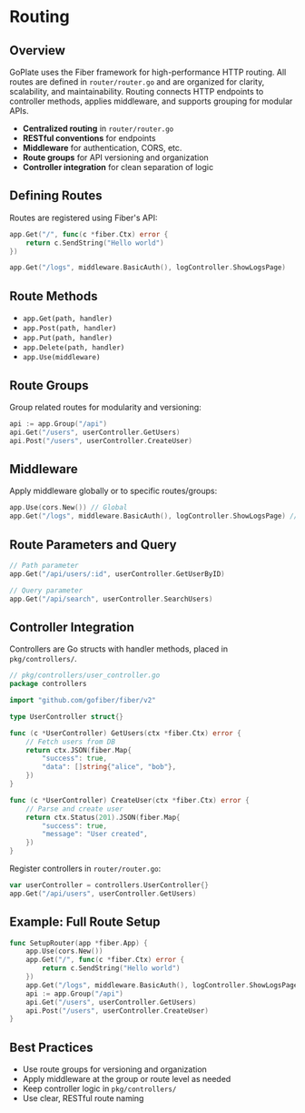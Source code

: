 # Routing

## Overview

GoPlate uses the Fiber framework for high-performance HTTP routing. All routes are defined in `router/router.go` and are organized for clarity, scalability, and maintainability. Routing connects HTTP endpoints to controller methods, applies middleware, and supports grouping for modular APIs.

- **Centralized routing** in `router/router.go`
- **RESTful conventions** for endpoints
- **Middleware** for authentication, CORS, etc.
- **Route groups** for API versioning and organization
- **Controller integration** for clean separation of logic

## Defining Routes

Routes are registered using Fiber's API:

```go
app.Get("/", func(c *fiber.Ctx) error {
    return c.SendString("Hello world")
})

app.Get("/logs", middleware.BasicAuth(), logController.ShowLogsPage)
```

## Route Methods

- `app.Get(path, handler)`
- `app.Post(path, handler)`
- `app.Put(path, handler)`
- `app.Delete(path, handler)`
- `app.Use(middleware)`

## Route Groups

Group related routes for modularity and versioning:

```go
api := app.Group("/api")
api.Get("/users", userController.GetUsers)
api.Post("/users", userController.CreateUser)
```

## Middleware

Apply middleware globally or to specific routes/groups:

```go
app.Use(cors.New()) // Global
app.Get("/logs", middleware.BasicAuth(), logController.ShowLogsPage) // Route-level
```

## Route Parameters and Query

```go
// Path parameter
app.Get("/api/users/:id", userController.GetUserByID)

// Query parameter
app.Get("/api/search", userController.SearchUsers)
```

## Controller Integration

Controllers are Go structs with handler methods, placed in `pkg/controllers/`.

```go
// pkg/controllers/user_controller.go
package controllers

import "github.com/gofiber/fiber/v2"

type UserController struct{}

func (c *UserController) GetUsers(ctx *fiber.Ctx) error {
    // Fetch users from DB
    return ctx.JSON(fiber.Map{
        "success": true,
        "data": []string{"alice", "bob"},
    })
}

func (c *UserController) CreateUser(ctx *fiber.Ctx) error {
    // Parse and create user
    return ctx.Status(201).JSON(fiber.Map{
        "success": true,
        "message": "User created",
    })
}
```

Register controllers in `router/router.go`:

```go
var userController = controllers.UserController{}
app.Get("/api/users", userController.GetUsers)
```

## Example: Full Route Setup

```go
func SetupRouter(app *fiber.App) {
    app.Use(cors.New())
    app.Get("/", func(c *fiber.Ctx) error {
        return c.SendString("Hello world")
    })
    app.Get("/logs", middleware.BasicAuth(), logController.ShowLogsPage)
    api := app.Group("/api")
    api.Get("/users", userController.GetUsers)
    api.Post("/users", userController.CreateUser)
}
```

## Best Practices

- Use route groups for versioning and organization
- Apply middleware at the group or route level as needed
- Keep controller logic in `pkg/controllers/`
- Use clear, RESTful route naming
